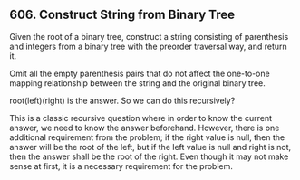 ## 606. Construct String from Binary Tree

Given the root of a binary tree, construct a string consisting of parenthesis and integers from a binary tree with the preorder traversal way, and return it.

Omit all the empty parenthesis pairs that do not affect the one-to-one mapping relationship between the string and the original binary tree.

root(left)(right) is the answer. So we can do this recursively?

This is a classic recursive question where in order to know the current answer, we need to know the answer beforehand. However, there is one additional requirement from the problem; if the right value is null, then the answer will be the root of the left, but if the left value is null and right is not, then the answer shall be the root of the right. Even though it may not make sense at first, it is a necessary requirement for the problem.